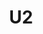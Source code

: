 ---
title: "U2"
summary: "U2 are an Irish rock band from Dublin, formed in 1976. They began their legacy rooting their music in the political turmoil that was all around them. After having produce their first three albums, U2 looked for a more sophisticated and experimental sound. They hired and to produce \"The Unforgettable Fire\" and \"The Joshua Tree\" albums, which both put them onto the charts all over the world. After the 80s ended U2 re-invented themselves once again. Incorporating elements of electronics into their rock construct, U2 created a new sound with \"Achtung Baby\". Bono and the band used their notoriety more than ever expressing their opinions on social matters on a global scale. Inducted into Rock And Roll Hall of Fame in 2005 . Members: Paul David Hewson David Howell Evans Adam Charles Clayton Lawrence Joseph Mullen Jr."
image: "u2.jpg"
apple_music_artist_url: "https://music.apple.com/gb/artist/u2/78500"
wikipedia_url: "none"
---